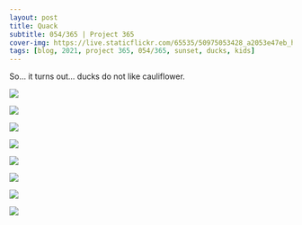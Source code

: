```yaml
---
layout: post
title: Quack
subtitle: 054/365 | Project 365
cover-img: https://live.staticflickr.com/65535/50975053428_a2053e47eb_h.jpg 
tags: [blog, 2021, project 365, 054/365, sunset, ducks, kids]
---
```

<style>
  .intro-header.big-img {
    background-position:center }
</style>
So... it turns out... ducks do not like cauliflower.
<p class="post-img-wrap">
  <img src="https://live.staticflickr.com/65535/50974907686_80fe087a38_h.jpg">
</p>
<p class="post-img-wrap">
  <img src="https://live.staticflickr.com/65535/50974882651_c3df056a3a_h.jpg">
</p>
<p class="post-img-wrap">
  <img src="https://live.staticflickr.com/65535/50974986307_51bdab3441_h.jpg">
</p>
<p class="post-img-wrap">
  <img src="https://live.staticflickr.com/65535/50974207398_a71e37f31a_h.jpg">
</p>
<p class="post-img-wrap">
  <img src="https://live.staticflickr.com/65535/50975053428_a2053e47eb_h.jpg">
</p>
<p class="post-img-wrap">
  <img src="https://live.staticflickr.com/65535/50975013467_48a55ffecd_h.jpg">
</p>
<p class="post-img-wrap">
  <img src="https://live.staticflickr.com/65535/50974216968_26775a5d0c_h.jpg">
</p>
<p class="post-img-wrap">
  <img src="https://live.staticflickr.com/65535/50975074488_a7bf46ac82_k.jpg">
</p>

